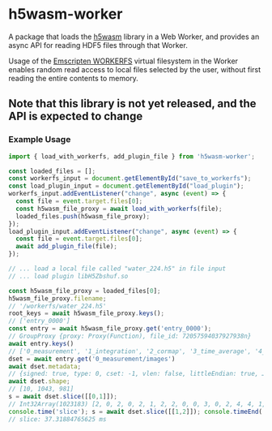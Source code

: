 # h5wasm-worker

A package that loads the [h5wasm](https://github.com/usnistgov/h5wasm) library in a Web Worker, and provides an async API for reading HDF5 files through that Worker.  

Usage of the [Emscripten WORKERFS](https://emscripten.org/docs/api_reference/Filesystem-API.html#filesystem-api-workerfs) virtual filesystem in the Worker enables random read access to local files selected by the user, without first reading the entire contents to memory.

## Note that this library is not yet released, and the API is expected to change

### Example Usage
```javascript
import { load_with_workerfs, add_plugin_file } from 'h5wasm-worker';

const loaded_files = [];
const workerfs_input = document.getElementById("save_to_workerfs");
const load_plugin_input = document.getElementById("load_plugin");
workerfs_input.addEventListener("change", async (event) => {
  const file = event.target.files[0];
  const h5wasm_file_proxy = await load_with_workerfs(file);
  loaded_files.push(h5wasm_file_proxy);
});
load_plugin_input.addEventListener("change", async (event) => {
  const file = event.target.files[0];
  await add_plugin_file(file);
});

// ... load a local file called "water_224.h5" in file input
// ... load plugin libH5Zbshuf.so

const h5wasm_file_proxy = loaded_files[0];
h5wasm_file_proxy.filename;
// '/workerfs/water_224.h5'
root_keys = await h5wasm_file_proxy.keys();
// ['entry_0000']
const entry = await h5wasm_file_proxy.get('entry_0000');
// GroupProxy {proxy: Proxy(Function), file_id: 72057594037927938n}
await entry.keys()
// ['0_measurement', '1_integration', '2_cormap', '3_time_average', '4_azimuthal_integration', 'BM29', 'program_name', 'start_time', 'title', 'water']
dset = await entry.get('0_measurement/images')
await dset.metadata;
// {signed: true, type: 0, cset: -1, vlen: false, littleEndian: true, …}
await dset.shape;
// [10, 1043, 981]
s = await dset.slice([[0,1]]);
// Int32Array(1023183) [2, 0, 2, 0, 2, 1, 2, 2, 0, 0, 3, 0, 2, 4, 4, 1, 2, 3, 0, 1, 3, 0, 0, 3, 2, 4, 2, 7, 1, 1, 3, 3, 3, 2, 2, 2, 2, 0, 1, 6, 1, 1, 1, 1, 1, 2, 3, 1, 1, 2, 1, 3, 2, 1, 1, 0, 4, 1, 1, 2, 4, 6, 1, 0, 1, 7, 0, 2, 3, 1, 3, 1, 4, 2, 3, 0, 4, 0, 2, 3, 4, 2, 2, 1, 3, 2, 2, 1, 3, 4, 1, 1, 3, 1, 2, 2, 3, 2, 1, 2, …]
console.time('slice'); s = await dset.slice([[1,2]]); console.timeEnd('slice');
// slice: 37.31884765625 ms
```
